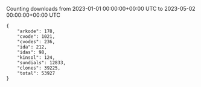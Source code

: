 
Counting downloads from 2023-01-01 00:00:00+00:00 UTC to 2023-05-02 00:00:00+00:00 UTC

```
{
    "arkode": 178,
    "cvode": 1021,
    "cvodes": 236,
    "ida": 212,
    "idas": 98,
    "kinsol": 124,
    "sundials": 12833,
    "clones": 39225,
    "total": 53927
}
```
